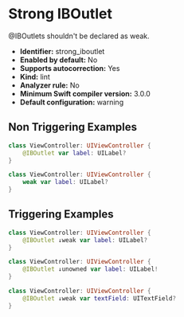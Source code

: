 # Strong IBOutlet

@IBOutlets shouldn't be declared as weak.

* **Identifier:** strong_iboutlet
* **Enabled by default:** No
* **Supports autocorrection:** Yes
* **Kind:** lint
* **Analyzer rule:** No
* **Minimum Swift compiler version:** 3.0.0
* **Default configuration:** warning

## Non Triggering Examples

```swift
class ViewController: UIViewController {
    @IBOutlet var label: UILabel?
}
```

```swift
class ViewController: UIViewController {
    weak var label: UILabel?
}
```

## Triggering Examples

```swift
class ViewController: UIViewController {
    @IBOutlet ↓weak var label: UILabel?
}
```

```swift
class ViewController: UIViewController {
    @IBOutlet ↓unowned var label: UILabel!
}
```

```swift
class ViewController: UIViewController {
    @IBOutlet ↓weak var textField: UITextField?
}
```